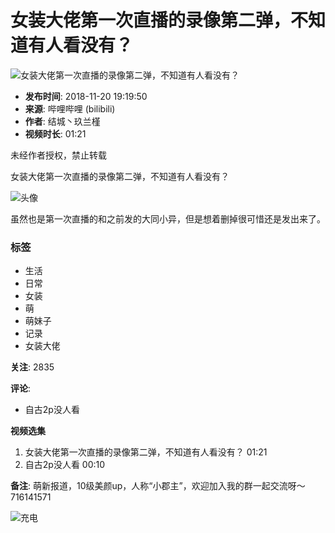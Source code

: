 # 女装大佬第一次直播的录像第二弹，不知道有人看没有？

![女装大佬第一次直播的录像第二弹，不知道有人看没有？](//i1.hdslb.com/bfs/archive/72ee3c7c50249df88ac305d6e92bde6b597320ee.jpg@518w_290h_1c_!web-video-share-cover.webp)

- **发布时间**: 2018-11-20 19:19:50
- **来源**: 哔哩哔哩 (bilibili)
- **作者**: 结城丶玖兰槿
- **视频时长**: 01:21

未经作者授权，禁止转载

女装大佬第一次直播的录像第二弹，不知道有人看没有？

![头像](//i0.hdslb.com/bfs/face/c88dd2d91b8ac2c2bc994cb928760356cc2ee226.jpg@96w.webp)

虽然也是第一次直播的和之前发的大同小异，但是想着删掉很可惜还是发出来了。

### 标签
- 生活
- 日常
- 女装
- 萌
- 萌妹子
- 记录
- 女装大佬

**关注**: 2835

**评论**: 
- 自古2p没人看

**视频选集**
1. 女装大佬第一次直播的录像第二弹，不知道有人看没有？ 01:21
2. 自古2p没人看 00:10

**备注**: 萌新报道，10级美颜up，人称“小郡主”，欢迎加入我的群一起交流呀～716141571

![充电](https://i0.hdslb.com/bfs/garb/item/33e2e72d9a0c855f036b4cb55448f44af67a0635.png@.webp)